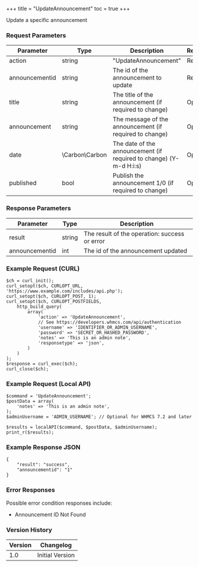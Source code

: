 +++
title = "UpdateAnnouncement"
toc = true
+++

Update a specific announcement

### Request Parameters

| Parameter | Type | Description | Required |
| --------- | ---- | ----------- | -------- |
| action | string | "UpdateAnnouncement" | Required |
| announcementid | string | The id of the announcement to update | Required |
| title | string | The title of the announcement (if required to change) | Optional |
| announcement | string | The message of the announcement (if required to change) | Optional |
| date | \Carbon\Carbon | The date of the announcement (if required to change) (Y-m-d H:i:s) | Optional |
| published | bool | Publish the announcement 1/0 (if required to change) | Optional |

### Response Parameters

| Parameter | Type | Description |
| --------- | ---- | ----------- |
| result | string | The result of the operation: success or error |
| announcementid | int | The id of the announcement updated |


### Example Request (CURL)

```
$ch = curl_init();
curl_setopt($ch, CURLOPT_URL, 'https://www.example.com/includes/api.php');
curl_setopt($ch, CURLOPT_POST, 1);
curl_setopt($ch, CURLOPT_POSTFIELDS,
    http_build_query(
        array(
            'action' => 'UpdateAnnouncement',
            // See https://developers.whmcs.com/api/authentication
            'username' => 'IDENTIFIER_OR_ADMIN_USERNAME',
            'password' => 'SECRET_OR_HASHED_PASSWORD',
            'notes' => 'This is an admin note',
            'responsetype' => 'json',
        )
    )
);
$response = curl_exec($ch);
curl_close($ch);
```


### Example Request (Local API)

```
$command = 'UpdateAnnouncement';
$postData = array(
    'notes' => 'This is an admin note',
);
$adminUsername = 'ADMIN_USERNAME'; // Optional for WHMCS 7.2 and later

$results = localAPI($command, $postData, $adminUsername);
print_r($results);
```


### Example Response JSON

```
{
    "result": "success",
    "announcementid": "1"
}
```


### Error Responses

Possible error condition responses include:

* Announcement ID Not Found


### Version History

| Version | Changelog |
| ------- | --------- |
| 1.0 | Initial Version |
